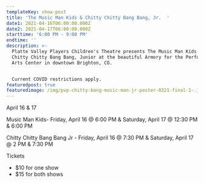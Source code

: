 ```yaml
---
templateKey: show-post
title: 'The Music Man Kids & Chitty Chitty Bang Bang, Jr.  '
date1: 2021-04-16T06:00:00.000Z
date2: 2021-04-17T06:00:00.000Z
starttime: '6:00 PM - 9:00 PM'
endtime: ''
description: >-
  Platte Valley Players Children's Theatre presents The Music Man Kids and
  Chitty Chitty Bang Bang, Junior at the beautiful Armory for the Performing
  Arts Center in downtown Brighton, CO.  


  Current COVID restrictions apply.
featuredpost: true
featuredimage: /img/pvp-chitty-bang-music-man-jr-poster-0321-final-1-.jpg
---
```

April 16 & 17  

Music Man Kids- Friday, April 16 @ 6:00 PM & Saturday, April 17 @ 12:30 PM & 6:00 PM

Chitty Chitty Bang Bang Jr - Friday, April 16 @ 7:30 PM & Saturday, April 17 @ 2 PM & 7:30 PM

Tickets

* $10 for one show 
* $15 for both shows

